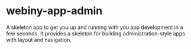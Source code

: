 # webiny-app-admin

A skeleton app to get you up and running with you app development in a few seconds.
It provides a skeleton for building administration-style apps with layout and navigation.